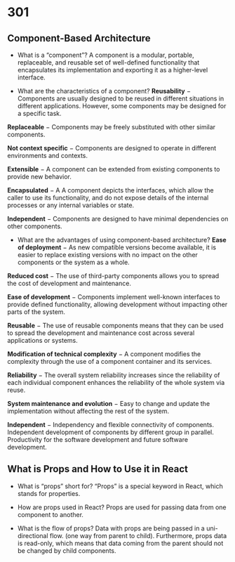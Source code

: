 # 301

## Component-Based Architecture

- What is a “component”?
A component is a modular, portable, replaceable, and reusable set of well-defined functionality that encapsulates its implementation and exporting it as a higher-level interface.

- What are the characteristics of a component?
**Reusability** − Components are usually designed to be reused in different situations in different applications. However, some components may be designed for a specific task.

**Replaceable** − Components may be freely substituted with other similar components.

**Not context specific** − Components are designed to operate in different environments and contexts.

**Extensible** − A component can be extended from existing components to provide new behavior.

**Encapsulated** − A A component depicts the interfaces, which allow the caller to use its functionality, and do not expose details of the internal processes or any internal variables or state.

**Independent** − Components are designed to have minimal dependencies on other components.

- What are the advantages of using component-based architecture?
**Ease of deployment** − As new compatible versions become available, it is easier to replace existing versions with no impact on the other components or the system as a whole.

**Reduced cost** − The use of third-party components allows you to spread the cost of development and maintenance.

**Ease of development** − Components implement well-known interfaces to provide defined functionality, allowing development without impacting other parts of the system.

**Reusable** − The use of reusable components means that they can be used to spread the development and maintenance cost across several applications or systems.

**Modification of technical complexity** − A component modifies the complexity through the use of a component container and its services.

**Reliability** − The overall system reliability increases since the reliability of each individual component enhances the reliability of the whole system via reuse.

**System maintenance and evolution** − Easy to change and update the implementation without affecting the rest of the system.

**Independent** − Independency and flexible connectivity of components. Independent development of components by different group in parallel. Productivity for the software development and future software development.

## What is Props and How to Use it in React

- What is “props” short for?
“Props” is a special keyword in React, which stands for properties.

- How are props used in React?
Props are used for passing data from one component to another.

- What is the flow of props?
Data with props are being passed in a uni-directional flow. (one way from parent to child). Furthermore, props data is read-only, which means that data coming from the parent should not be changed by child components.
